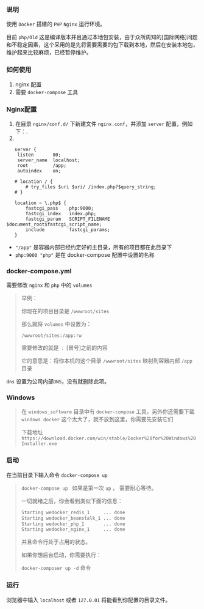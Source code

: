 ### 说明

使用 `Docker` 搭建的 `PHP` `Nginx` 运行环境。

目前 `php/Old` 这是编译版本并且通过本地包安装，由于众所周知的[国际网络]问题和不稳定因素，这个采用的是先将需要需要的包下载到本地，然后在安装本地包，维护起来比较麻烦，已经暂停维护。

### 如何使用

1. nginx 配置
2. 需要 `docker-compose` 工具

### Nginx配置

1. 在目录 `nginx/conf.d/` 下新建文件 `nginx.conf`，并添加 `server` 配置，例如下：.
2. 
```
   server {
    listen       80;
    server_name  localhost;
    root 	     /app;
    autoindex    on;

   # location / {
       # try_files $uri $uri/ /index.php?$query_string;
   # }

   location ~ \.php$ {
       fastcgi_pass    php:9000;
       fastcgi_index   index.php;
       fastcgi_param   SCRIPT_FILENAME 		$document_root$fastcgi_script_name;
       include         fastcgi_params;
   }
   ```

- `"/app"` 是容器内部已经约定好的主目录，所有的项目都在此目录下
- `php:9000 "php"` 是在 docker-compose 配置中设置的名称


### docker-compose.yml

需要修改 `nginx` 和 `php` 中的 `volumes`

  > 举例：
  >
  > 你现在的项目目录是 `/wwwroot/sites`
  >
  > 那么就将 `volumes` 中设置为：
  >
  > `/wwwroot/sites:/app:rw`
  >
  > 需要修改的就是 `：` [冒号]之前的内容
  >
  > 它的意思是：将你本机的这个目录 `/wwwroot/sites` 映射到容器内部 `/app` 目录

`dns` 设置为公司内部`DNS`，没有就删除此项。

### Windows

> 在 `windows_software` 目录中有 `docker-compose` 工具，另外你还需要下载 `windows docker` 这个太大了，就不放到这里，你需要先安装它们
>
> 下载地址`https://download.docker.com/win/stable/Docker%20for%20Windows%20Installer.exe` 

### 启动

在当前目录下输入命令 `docker-compose up `

> `docker-compose up `  如果是第一次 `up` ， 需要耐心等待。
>
> 一切就绪之后，你会看到类似下面的信息：
>
> ```bash
> Starting wedocker_redis_1     ... done
> Starting wedocker_beanstalk_1 ... done
> Starting wedocker_php_1       ... done
> Starting wedocker_nginx_1     ... done
> ```
>
> 并且命令行处于占用的状态。
>
> 如果你想后台启动，你需要执行：
>
> `docker-composer up -d` 命令

### 运行

浏览器中输入 `localhost` 或者 `127.0.01` 将能看到你配置的目录文件。